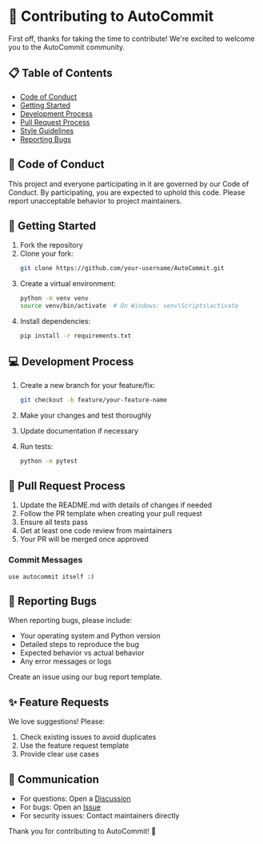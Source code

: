 # 🤝 Contributing to AutoCommit

First off, thanks for taking the time to contribute! We're excited to welcome you to the AutoCommit community.

## 📋 Table of Contents

- [Code of Conduct](#code-of-conduct)
- [Getting Started](#getting-started)
- [Development Process](#development-process)
- [Pull Request Process](#pull-request-process)
- [Style Guidelines](#style-guidelines)
- [Reporting Bugs](#reporting-bugs)

## 📜 Code of Conduct

This project and everyone participating in it are governed by our Code of Conduct. By participating, you are expected to uphold this code. Please report unacceptable behavior to project maintainers.

## 🚀 Getting Started

1. Fork the repository
2. Clone your fork:
   ```bash
   git clone https://github.com/your-username/AutoCommit.git
   ```
3. Create a virtual environment:
   ```bash
   python -m venv venv
   source venv/bin/activate  # On Windows: venv\Scripts\activate
   ```
4. Install dependencies:
   ```bash
   pip install -r requirements.txt
   ```

## 💻 Development Process

1. Create a new branch for your feature/fix:
   ```bash
   git checkout -b feature/your-feature-name
   ```

2. Make your changes and test thoroughly

3. Update documentation if necessary

4. Run tests:
   ```bash
   python -m pytest
   ```

## 🔄 Pull Request Process

1. Update the README.md with details of changes if needed
2. Follow the PR template when creating your pull request
3. Ensure all tests pass
4. Get at least one code review from maintainers
5. Your PR will be merged once approved

### Commit Messages
  ```
  use autocommit itself :)
  ```

## 🐛 Reporting Bugs

When reporting bugs, please include:

- Your operating system and Python version
- Detailed steps to reproduce the bug
- Expected behavior vs actual behavior
- Any error messages or logs

Create an issue using our bug report template.

## ✨ Feature Requests

We love suggestions! Please:

1. Check existing issues to avoid duplicates
2. Use the feature request template
3. Provide clear use cases

## 📢 Communication

- For questions: Open a [Discussion](https://github.com/Spartan-71/AutoCommitt/discussions)
- For bugs: Open an [Issue](https://github.com//Spartan-71/AutoCommitt/issues)
- For security issues: Contact maintainers directly

Thank you for contributing to AutoCommit! 🎉
